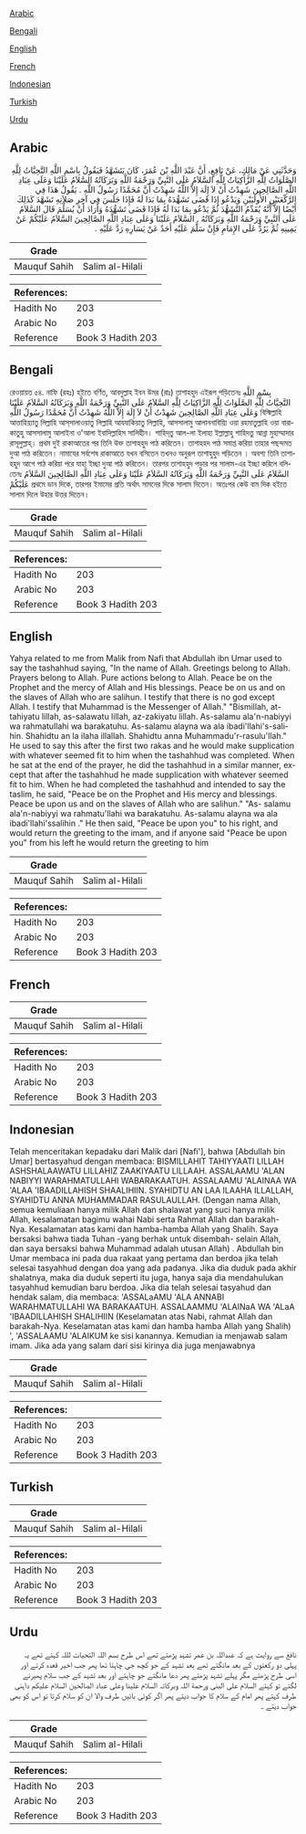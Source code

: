 [Arabic](#arabic)

[Bengali](#bengali)

[English](#english)

[French](#french)

[Indonesian](#indonesian)

[Turkish](#turkish)

[Urdu](#urdu)

## Arabic


<div dir="rtl" lang="ar" style={{fontSize:'larger',backgroundColor:'#f8f9fa',padding:20}}>
وَحَدَّثَنِي عَنْ مَالِكٍ، عَنْ نَافِعٍ، أَنَّ عَبْدَ اللَّهِ بْنَ عُمَرَ، كَانَ يَتَشَهَّدُ فَيَقُولُ بِاسْمِ اللَّهِ التَّحِيَّاتُ لِلَّهِ الصَّلَوَاتُ لِلَّهِ الزَّاكِيَاتُ لِلَّهِ السَّلاَمُ عَلَى النَّبِيِّ وَرَحْمَةُ اللَّهِ وَبَرَكَاتُهُ السَّلاَمُ عَلَيْنَا وَعَلَى عِبَادِ اللَّهِ الصَّالِحِينَ شَهِدْتُ أَنْ لاَ إِلَهَ إِلاَّ اللَّهُ شَهِدْتُ أَنَّ مُحَمَّدًا رَسُولُ اللَّهِ ‏.‏ يَقُولُ هَذَا فِي الرَّكْعَتَيْنِ الأُولَيَيْنِ وَيَدْعُو إِذَا قَضَى تَشَهُّدَهُ بِمَا بَدَا لَهُ فَإِذَا جَلَسَ فِي آخِرِ صَلاَتِهِ تَشَهَّدَ كَذَلِكَ أَيْضًا إِلاَّ أَنَّهُ يُقَدِّمُ التَّشَهُّدَ ثُمَّ يَدْعُو بِمَا بَدَا لَهُ فَإِذَا قَضَى تَشَهُّدَهُ وَأَرَادَ أَنْ يُسَلِّمَ قَالَ السَّلاَمُ عَلَى النَّبِيِّ وَرَحْمَةُ اللَّهِ وَبَرَكَاتُهُ ‏.‏ السَّلاَمُ عَلَيْنَا وَعَلَى عِبَادِ اللَّهِ الصَّالِحِينَ السَّلاَمُ عَلَيْكُمْ عَنْ يَمِينِهِ ثُمَّ يَرُدُّ عَلَى الإِمَامِ فَإِنْ سَلَّمَ عَلَيْهِ أَحَدٌ عَنْ يَسَارِهِ رَدَّ عَلَيْهِ ‏.‏
</div>
<div style={{backgroundColor:'#f8f9fa',padding:20, marginBottom: 10}}><table> <thead> <tr> <th>Grade</th> <th></th> </tr> </thead> <tbody> <tr><td>Mauquf Sahih</td><td>Salim al-Hilali</td></tr></tbody></table><table> <thead> <tr> <th>References:</th> <th></th> </tr> </thead> <tbody><tr><td>Hadith No</td><td>203</td></tr><tr><td>Arabic No</td><td>203</td></tr><tr><td>Reference</td><td>Book 3 Hadith 203</td></tr></tbody></table></div>

## Bengali


<div dir="ltr" lang="bn" style={{fontSize:'larger',backgroundColor:'#f8f9fa',padding:20}}>
রেওয়ায়ত ৫৪. নাফি (রহঃ) হইতে বর্ণিত, আবদুল্লাহ ইবন উমর (রাঃ) তাশাহহুদ এইরূপ পড়িতেনঃ بِسْمِ اللَّهِ التَّحِيَّاتُ لِلَّهِ الصَّلَوَاتُ لِلَّهِ الزَّاكِيَاتُ لِلَّهِ السَّلاَمُ عَلَى النَّبِيِّ وَرَحْمَةُ اللَّهِ وَبَرَكَاتُهُ السَّلاَمُ عَلَيْنَا وَعَلَى عِبَادِ اللَّهِ الصَّالِحِينَ شَهِدْتُ أَنْ لاَ إِلَهَ إِلاَّ اللَّهُ شَهِدْتُ أَنَّ مُحَمَّدًا رَسُولُ اللَّهِ বিস্মিল্লাহি আত্তাহিয়্যাতু লিল্লাহি আস্‌সালাওয়াতু লিল্লাহি আযযাকিয়াতু লিল্লাহি, আসসালামু আলাননাবিয়্যি ওয়া রহমাতুল্লাহি ওয়া বারাকাতুহু আসসালামু আলাইনা ও'আলা ইবাদিল্লাহিস সালিহীন। শাহিদ্‌তু আল-লা ইলাহা ইল্লাল্লাহু শাহিদতু আন্না মুহাম্মাদার রাসূলুল্লাহ্। প্রথম দুই রাকাআতের পর তিনি উক্ত তাশাহহুদ পাঠ করিতেন। তাশাহহদ পাঠ সমাপ্ত করিয়া তাহার পছন্দমত দুআ পাঠ করিতেন। নামাযের সর্বশেষ রাকাআতে যখন বসিতেন তখনও অনুরূপ তাশাহুহুদ পড়িতেন । অবশ্য তিনি তাশাহহুদ আগে পাঠ করিয়া পরে যাহা ইচ্ছা দুআ পাঠ করিতেন। তারপর তাশাহহুদ পড়ার পর সালাম-এর ইচ্ছা করিলে বলিতেনঃ السَّلاَمُ عَلَى النَّبِيِّ وَرَحْمَةُ اللَّهِ وَبَرَكَاتُهُ‏ السَّلاَمُ عَلَيْنَا وَعَلَى عِبَادِ اللَّهِ الصَّالِحِينَ السَّلاَمُ عَلَيْكُمْ প্রথমে ডান দিকে, তারপর ইমামের প্রতি অর্থাৎ সামনের দিকে সালাম দিতেন। অতঃপর কেউ বাম দিক হইতে সালাম দিলে উহার উত্তর দিতেন।
</div>
<div style={{backgroundColor:'#f8f9fa',padding:20, marginBottom: 10}}><table> <thead> <tr> <th>Grade</th> <th></th> </tr> </thead> <tbody> <tr><td>Mauquf Sahih</td><td>Salim al-Hilali</td></tr></tbody></table><table> <thead> <tr> <th>References:</th> <th></th> </tr> </thead> <tbody><tr><td>Hadith No</td><td>203</td></tr><tr><td>Arabic No</td><td>203</td></tr><tr><td>Reference</td><td>Book 3 Hadith 203</td></tr></tbody></table></div>

## English


<div dir="ltr" lang="en" style={{fontSize:'larger',backgroundColor:'#f8f9fa',padding:20}}>
Yahya related to me from Malik from Nafi that Abdullah ibn Umar used to say the tashahhud saying, "In the name of Allah. Greetings belong to Allah. Prayers belong to Allah. Pure actions belong to Allah. Peace be on the Prophet and the mercy of Allah and His blessings. Peace be on us and on the slaves of Allah who are salihun. I testify that there is no god except Allah. I testify that Muhammad is the Messenger of Allah." "Bismillah, at-tahiyatu lillah, as-salawatu lillah, az-zakiyatu lillah. As-salamu ala'n-nabiyyi wa rahmatullahi wa barakatuhu. As-salamu alayna wa ala ibadi'llahi's-salihin. Shahidtu an la ilaha illallah. Shahidtu anna Muhammadu'r-rasulu'llah." He used to say this after the first two rakas and he would make supplication with whatever seemed fit to him when the tashahhud was completed. When he sat at the end of the prayer, he did the tashahhud in a similar manner, except that after the tashahhud he made supplication with whatever seemed fit to him. When he had completed the tashahhud and intended to say the taslim, he said, "Peace be on the Prophet and His mercy and blessings. Peace be upon us and on the slaves of Allah who are salihun." "As- salamu ala'n-nabiyyi wa rahmatu'llahi wa barakatuhu. As-salamu alayna wa ala ibadi'llahi'ssalihin ." He then said, "Peace be upon you" to his right, and would return the greeting to the imam, and if anyone said "Peace be upon you" from his left he would return the greeting to him
</div>
<div style={{backgroundColor:'#f8f9fa',padding:20, marginBottom: 10}}><table> <thead> <tr> <th>Grade</th> <th></th> </tr> </thead> <tbody> <tr><td>Mauquf Sahih</td><td>Salim al-Hilali</td></tr></tbody></table><table> <thead> <tr> <th>References:</th> <th></th> </tr> </thead> <tbody><tr><td>Hadith No</td><td>203</td></tr><tr><td>Arabic No</td><td>203</td></tr><tr><td>Reference</td><td>Book 3 Hadith 203</td></tr></tbody></table></div>

## French


<div dir="ltr" lang="fr" style={{fontSize:'larger',backgroundColor:'#f8f9fa',padding:20}}>

</div>
<div style={{backgroundColor:'#f8f9fa',padding:20, marginBottom: 10}}><table> <thead> <tr> <th>Grade</th> <th></th> </tr> </thead> <tbody> <tr><td>Mauquf Sahih</td><td>Salim al-Hilali</td></tr></tbody></table><table> <thead> <tr> <th>References:</th> <th></th> </tr> </thead> <tbody><tr><td>Hadith No</td><td>203</td></tr><tr><td>Arabic No</td><td>203</td></tr><tr><td>Reference</td><td>Book 3 Hadith 203</td></tr></tbody></table></div>

## Indonesian


<div dir="ltr" lang="id" style={{fontSize:'larger',backgroundColor:'#f8f9fa',padding:20}}>
Telah menceritakan kepadaku dari Malik dari [Nafi'], bahwa [Abdullah bin Umar] bertasyahud dengan membaca: BISMILLAHIT TAHIYYAATI LILLAH ASHSHALAAWATU LILLAHIZ ZAAKIYAATU LILLAAH. ASSALAAMU 'ALAN NABIYYI WARAHMATULLAHI WABARAKAATUH. ASSALAAMU 'ALAINAA WA 'ALAA 'IBAADILLAHISH SHAALIHIIN. SYAHIDTU AN LAA ILAAHA ILLALLAH, SYAHIDTU ANNA MUHAMMADAR RASULAULLAH. (Dengan nama Allah, semua kemuliaan hanya milik Allah dan shalawat yang suci hanya milik Allah, kesalamatan bagimu wahai Nabi serta Rahmat Allah dan barakah-Nya. Kesalamatan atas kami dan hamba-hamba Allah yang Shalih. Saya bersaksi bahwa tiada Tuhan -yang berhak untuk disembah- selain Allah, dan saya bersaksi bahwa Muhammad adalah utusan Allah) . Abdullah bin Umar membaca ini pada dua rakaat yang pertama dan berdoa jika telah selesai tasyahhud dengan doa yang ada padanya. Jika dia duduk pada akhir shalatnya, maka dia duduk seperti itu juga, hanya saja dia mendahulukan tasyahhud kemudian baru berdoa. Jika dia telah selesai tasyahud dan hendak salam, dia membaca: 'ASSALaAMU 'ALA ANNABI WARAHMATULLAHI WA BARAKAATUH. ASSALAAMMU 'ALAINaA WA 'ALaA 'IBAADILLAHISH SHALIHIIN (Keselamatan atas Nabi, rahmat Allah dan barakah-Nya. Keselamatan atas kami dan hamba hamba Allah yang Shalih) ', 'ASSALAAMU 'ALAIKUM ke sisi kanannya. Kemudian ia menjawab salam imam. Jika ada yang salam dari sisi kirinya dia juga menjawabnya
</div>
<div style={{backgroundColor:'#f8f9fa',padding:20, marginBottom: 10}}><table> <thead> <tr> <th>Grade</th> <th></th> </tr> </thead> <tbody> <tr><td>Mauquf Sahih</td><td>Salim al-Hilali</td></tr></tbody></table><table> <thead> <tr> <th>References:</th> <th></th> </tr> </thead> <tbody><tr><td>Hadith No</td><td>203</td></tr><tr><td>Arabic No</td><td>203</td></tr><tr><td>Reference</td><td>Book 3 Hadith 203</td></tr></tbody></table></div>

## Turkish


<div dir="ltr" lang="tr" style={{fontSize:'larger',backgroundColor:'#f8f9fa',padding:20}}>

</div>
<div style={{backgroundColor:'#f8f9fa',padding:20, marginBottom: 10}}><table> <thead> <tr> <th>Grade</th> <th></th> </tr> </thead> <tbody> <tr><td>Mauquf Sahih</td><td>Salim al-Hilali</td></tr></tbody></table><table> <thead> <tr> <th>References:</th> <th></th> </tr> </thead> <tbody><tr><td>Hadith No</td><td>203</td></tr><tr><td>Arabic No</td><td>203</td></tr><tr><td>Reference</td><td>Book 3 Hadith 203</td></tr></tbody></table></div>

## Urdu


<div dir="rtl" lang="ur" style={{fontSize:'larger',backgroundColor:'#f8f9fa',padding:20}}>
نافع سے روایت ہے کہ عبداللہ بن عمر تشہد پڑھتے تھے اس طرح بسم اللہ التحیات لللہ کہتے تھے یہ پہلی دو رکعتوں کے بعد مانگتے تھے بعد تشہد کے جو کچھ جی چاہتا تھا پھر جب اخیر قعدہ کرتے اور اسی طرح پڑھتے مگر پہلے تشہد پڑھتے پھر دعا مانگتے جو چاہتے اور بعد تشہد کے جب سلام پھیرنے لگتے تو کہتے السلام علی البنی ورحمة اللہ وبرکاتہ السلام علینا وعلی عباد الصالحین السلام علیکم داہنی طرف کہتے پھر امام کے سلام کا جواب دیتے پھر اگر کوئی بائیں طرف والا ان کو سلام کرتا تو اس کو بھی جواب دیتے ۔
</div>
<div style={{backgroundColor:'#f8f9fa',padding:20, marginBottom: 10}}><table> <thead> <tr> <th>Grade</th> <th></th> </tr> </thead> <tbody> <tr><td>Mauquf Sahih</td><td>Salim al-Hilali</td></tr></tbody></table><table> <thead> <tr> <th>References:</th> <th></th> </tr> </thead> <tbody><tr><td>Hadith No</td><td>203</td></tr><tr><td>Arabic No</td><td>203</td></tr><tr><td>Reference</td><td>Book 3 Hadith 203</td></tr></tbody></table></div>